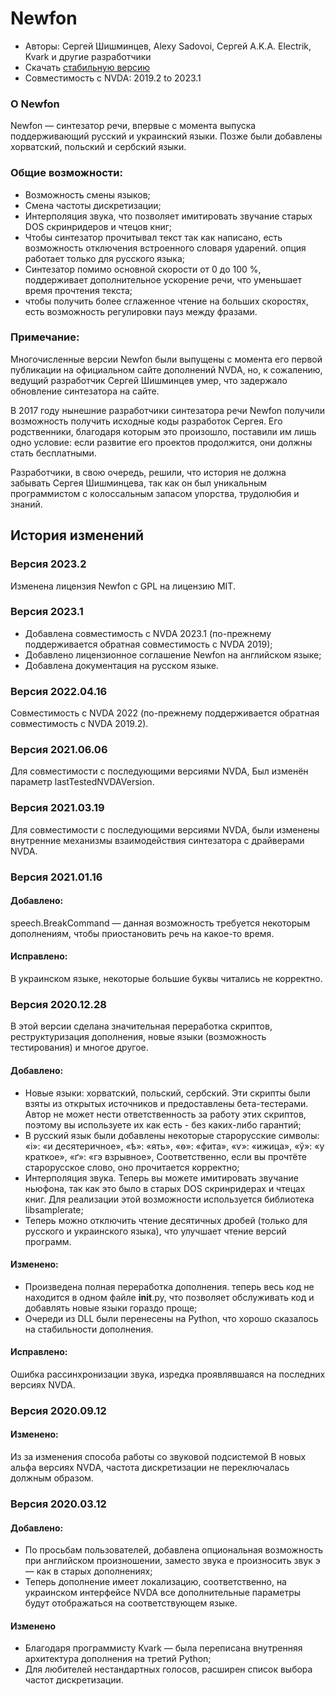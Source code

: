 # Newfon

* Авторы: Сергей Шишминцев, Alexy Sadovoi, Сергей A.K.A. Electrik, Kvark и другие разработчики
* Скачать [стабильную версию][1]
* Совместимость с NVDA: 2019.2 to 2023.1

### О Newfon

Newfon — синтезатор речи, впервые с момента выпуска поддерживающий русский и украинский языки. Позже были добавлены хорватский, польский и сербский языки.

### Общие возможности:

* Возможность смены языков;
* Смена частоты дискретизации;
* Интерполяция звука, что позволяет имитировать звучание старых DOS скринридеров и чтецов книг;
* Чтобы синтезатор прочитывал текст так как написано, есть возможность отключения встроенного словаря ударений. опция работает только для русского языка;
* Синтезатор помимо основной скорости от 0 до 100 %, поддерживает дополнительное ускорение речи, что уменьшает время прочтения текста;
* чтобы получить более сглаженное чтение на больших скоростях, есть возможность регулировки пауз между фразами.

### Примечание:

Многочисленные версии Newfon были выпущены с момента его первой публикации на официальном сайте дополнений NVDA, но, к сожалению, ведущий разработчик Сергей Шишминцев умер, что задержало обновление синтезатора на сайте.

В 2017 году нынешние разработчики синтезатора речи Newfon получили возможность получить исходные коды разработок Сергея. Его родственники, благодаря которым это произошло, поставили им лишь одно условие: если развитие его проектов продолжится, они должны стать бесплатными.

Разработчики, в свою очередь, решили, что история не должна забывать Сергея Шишминцева, так как он был уникальным программистом с колоссальным запасом упорства, трудолюбия и знаний.

## История изменений

### Версия 2023.2

Изменена лицензия Newfon с GPL на лицензию MIT.

### Версия 2023.1

* Добавлена ​​совместимость с NVDA 2023.1 (по-прежнему поддерживается обратная совместимость с NVDA 2019);
* Добавлено лицензионное соглашение Newfon на английском языке;
* Добавлена ​​документация на русском языке.

### Версия 2022.04.16

Совместимость с NVDA 2022 (по-прежнему поддерживается обратная совместимость с NVDA 2019.2).

### Версия 2021.06.06

Для совместимости с последующими версиями NVDA, Был изменён параметр lastTestedNVDAVersion.

### Версия 2021.03.19

Для совместимости с последующими версиями NVDA, были изменены внутренние механизмы взаимодействия синтезатора с драйверами NVDA.

### Версия 2021.01.16
#### Добавлено:

speech.BreakCommand — данная возможность требуется некоторым дополнениям, чтобы приостановить речь на какое-то время.

#### Исправлено:

В украинском языке, некоторые большие буквы читались не корректно.

### Версия 2020.12.28

В этой версии сделана значительная переработка скриптов, реструктуризация дополнения, новые языки (возможность тестирования) и многое другое.

#### Добавлено:

* Новые языки: хорватский, польский, сербский. Эти скрипты были взяты из открытых источников и предоставлены бета-тестерами. Автор не может нести ответственность за работу этих скриптов, поэтому вы используете их как есть - без каких-либо гарантий;
* В русский язык были добавлены некоторые старорусские символы: «і»: «и десятеричное», «ѣ»: «ять», «ѳ»: «фита», «ѵ»: «ижица», «ў»: «у краткое», «ґ»: «гэ взрывное», Соответственно, если вы прочтёте старорусское слово, оно прочитается корректно;
* Интерполяция звука. Теперь вы можете имитировать звучание ньюфона, так как это было в старых DOS скринридерах и чтецах книг. Для реализации этой возможности используется библиотека libsamplerate;
* Теперь можно отключить чтение десятичных дробей (только для русского и украинского языка), что улучшает чтение версий программ.

#### Изменено:

* Произведена полная переработка дополнения. теперь весь код не находится в одном файле __init__.py, что позволяет обслуживать код и добавлять новые языки гораздо проще;
* Очереди из DLL были перенесены на Python, что хорошо сказалось на стабильности дополнения.

#### Исправлено:

Ошибка рассинхронизации звука, изредка проявлявшаяся на последних версиях NVDA.

### Версия 2020.09.12
#### Изменено:

Из за изменения способа работы со звуковой подсистемой В новых альфа версиях NVDA, частота дискретизации не переключалась должным образом.

### Версия 2020.03.12
#### Добавлено:

* По просьбам пользователей, добавлена опциональная возможность при английском произношении, заместо звука е произносить звук э — как в старых дополнениях;
* Теперь дополнение имеет локализацию, соответственно, на украинском интерфейсе NVDA все дополнительные параметры будут отображаться на соответствующем языке.

#### Изменено

* Благодаря программисту Kvark — была переписана внутренняя архитектура дополнения на третий Python;
* Для любителей нестандартных голосов, расширен список выбора частот дискретизации.

[1]: https://github.com/DraganRatkovich/newfon/releases/download/2023.1/newfon-2023.1.nvda-addon
